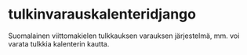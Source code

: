 # tulkinvarauskalenteridjango
Suomalainen viittomakielen tulkkauksen varauksen järjestelmä, mm. voi varata tulkkia kalenterin kautta. 
